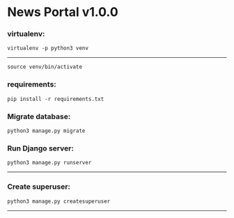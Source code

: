 # News Portal v1.0.0


### virtualenv:

    virtualenv -p python3 venv

----------

    source venv/bin/activate


### requirements:

    pip install -r requirements.txt


### Migrate database:

    python3 manage.py migrate


### Run Django server:

    python3 manage.py runserver

----------

### Create superuser:

    python3 manage.py createsuperuser

----------